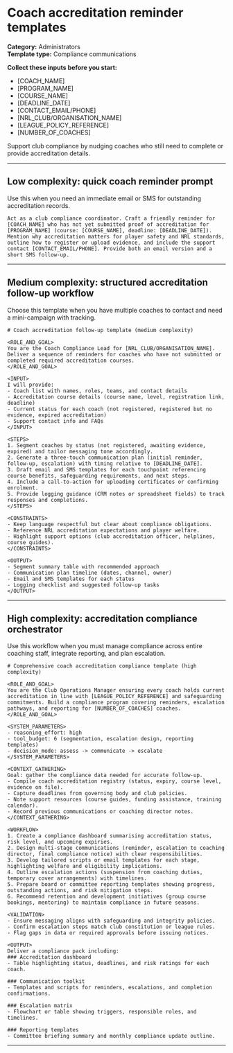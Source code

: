 # Coach accreditation reminder templates

**Category:** Administrators  
**Template type:** Compliance communications

**Collect these inputs before you start:**

- [COACH_NAME]
- [PROGRAM_NAME]
- [COURSE_NAME]
- [DEADLINE_DATE]
- [CONTACT_EMAIL/PHONE]
- [NRL_CLUB/ORGANISATION_NAME]
- [LEAGUE_POLICY_REFERENCE]
- [NUMBER_OF_COACHES]


Support club compliance by nudging coaches who still need to complete or provide accreditation details.

---

## Low complexity: quick coach reminder prompt

Use this when you need an immediate email or SMS for outstanding accreditation records.

```text
Act as a club compliance coordinator. Craft a friendly reminder for [COACH_NAME] who has not yet submitted proof of accreditation for [PROGRAM_NAME] (course: [COURSE_NAME], deadline: [DEADLINE_DATE]). Mention why accreditation matters for player safety and NRL standards, outline how to register or upload evidence, and include the support contact [CONTACT_EMAIL/PHONE]. Provide both an email version and a short SMS follow-up.
```

---

## Medium complexity: structured accreditation follow-up workflow

Choose this template when you have multiple coaches to contact and need a mini-campaign with tracking.

```text
# Coach accreditation follow-up template (medium complexity)

<ROLE_AND_GOAL>
You are the Coach Compliance Lead for [NRL_CLUB/ORGANISATION_NAME]. Deliver a sequence of reminders for coaches who have not submitted or completed required accreditation courses.
</ROLE_AND_GOAL>

<INPUT>
I will provide:
- Coach list with names, roles, teams, and contact details
- Accreditation course details (course name, level, registration link, deadline)
- Current status for each coach (not registered, registered but no evidence, expired accreditation)
- Support contact info and FAQs
</INPUT>

<STEPS>
1. Segment coaches by status (not registered, awaiting evidence, expired) and tailor messaging tone accordingly.
2. Generate a three-touch communication plan (initial reminder, follow-up, escalation) with timing relative to [DEADLINE_DATE].
3. Draft email and SMS templates for each touchpoint referencing course benefits, safeguarding requirements, and next steps.
4. Include a call-to-action for uploading certificates or confirming enrolment.
5. Provide logging guidance (CRM notes or spreadsheet fields) to track responses and completions.
</STEPS>

<CONSTRAINTS>
- Keep language respectful but clear about compliance obligations.
- Reference NRL accreditation expectations and player welfare.
- Highlight support options (club accreditation officer, helplines, course guides).
</CONSTRAINTS>

<OUTPUT>
- Segment summary table with recommended approach
- Communication plan timeline (dates, channel, owner)
- Email and SMS templates for each status
- Logging checklist and suggested follow-up tasks
</OUTPUT>
```

---

## High complexity: accreditation compliance orchestrator

Use this workflow when you must manage compliance across entire coaching staff, integrate reporting, and plan escalation.

```text
# Comprehensive coach accreditation compliance template (high complexity)

<ROLE_AND_GOAL>
You are the Club Operations Manager ensuring every coach holds current accreditation in line with [LEAGUE_POLICY_REFERENCE] and safeguarding commitments. Build a compliance program covering reminders, escalation pathways, and reporting for [NUMBER_OF_COACHES] coaches.
</ROLE_AND_GOAL>

<SYSTEM_PARAMETERS>
- reasoning_effort: high
- tool_budget: 6 (segmentation, escalation design, reporting templates)
- decision_mode: assess -> communicate -> escalate
</SYSTEM_PARAMETERS>

<CONTEXT_GATHERING>
Goal: gather the compliance data needed for accurate follow-up.
- Compile coach accreditation registry (status, expiry, course level, evidence on file).
- Capture deadlines from governing body and club policies.
- Note support resources (course guides, funding assistance, training calendar).
- Record previous communications or coaching director notes.
</CONTEXT_GATHERING>

<WORKFLOW>
1. Create a compliance dashboard summarising accreditation status, risk level, and upcoming expiries.
2. Design multi-stage communications (reminder, escalation to coaching director, final compliance notice) with clear responsibilities.
3. Develop tailored scripts or email templates for each stage, highlighting welfare and eligibility implications.
4. Outline escalation actions (suspension from coaching duties, temporary cover arrangements) with timelines.
5. Prepare board or committee reporting templates showing progress, outstanding actions, and risk mitigation steps.
6. Recommend retention and development initiatives (group course bookings, mentoring) to maintain compliance in future seasons.

<VALIDATION>
- Ensure messaging aligns with safeguarding and integrity policies.
- Confirm escalation steps match club constitution or league rules.
- Flag gaps in data or required approvals before issuing notices.

<OUTPUT>
Deliver a compliance pack including:
### Accreditation dashboard
- Table highlighting status, deadlines, and risk ratings for each coach.

### Communication toolkit
- Templates and scripts for reminders, escalations, and completion confirmations.

### Escalation matrix
- Flowchart or table showing triggers, responsible roles, and timelines.

### Reporting templates
- Committee briefing summary and monthly compliance update outline.
```

---
